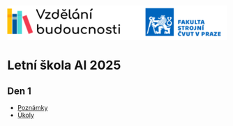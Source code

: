![Project header](./doc/header.drawio.svg)

# Letní škola AI 2025

## Den 1

* [Poznámky](Den01/poznamky.ipynb)
* [Úkoly](Den01/ukoly.ipynb)

